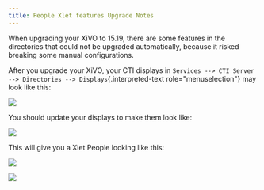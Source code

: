 ```yaml
---
title: People Xlet features Upgrade Notes
---
```


When upgrading your XiVO to 15.19, there are some features in the
directories that could not be upgraded automatically, because it risked
breaking some manual configurations.

After you upgrade your XiVO, your CTI displays in
`Services --> CTI Server --> Directories --> Displays`{.interpreted-text role="menuselection"} may
look like this:

![](/images/uc-doc/upgrade/15-19/display_before_15_19.png)

You should update your displays to make them look like:

![](/images/uc-doc/upgrade/15-19/display_after_15_19.png)

This will give you a Xlet People looking like this:

![](/images/uc-doc/upgrade/15-19/people_xlet_after_15_19_1.png)

![](/images/uc-doc/upgrade/15-19/people_xlet_after_15_19_2.png)

